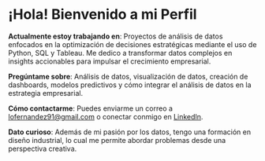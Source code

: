 # ¡Hola! Bienvenido a mi Perfil

**Actualmente estoy trabajando en**: Proyectos de análisis de datos enfocados en la optimización de decisiones estratégicas mediante el uso de Python, SQL y Tableau. Me dedico a transformar datos complejos en insights accionables para impulsar el crecimiento empresarial.

**Pregúntame sobre**: Análisis de datos, visualización de datos, creación de dashboards, modelos predictivos y cómo integrar el análisis de datos en la estrategia empresarial.

**Cómo contactarme**: Puedes enviarme un correo a [lofernandez91@gmail.com](mailto:lofernandez91@gmail.com) o conectar conmigo en [LinkedIn](https://www.linkedin.com/in/lorenzofdz).

**Dato curioso**: Además de mi pasión por los datos, tengo una formación en diseño industrial, lo cual me permite abordar problemas desde una perspectiva creativa.

